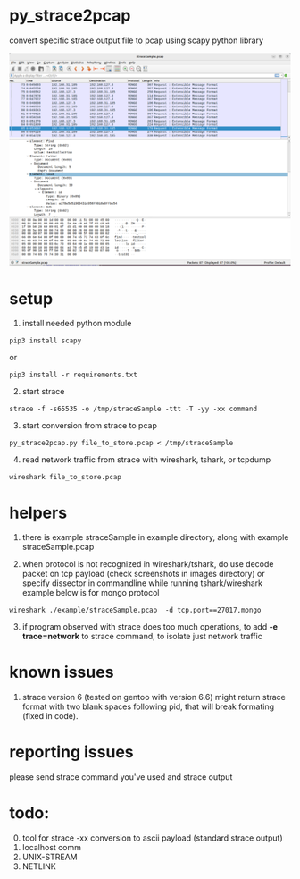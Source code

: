 # py_strace2pcap
convert specific strace output file to pcap using scapy python library

![example wireshark](https://github.com/comboshreddies/py-strace2pcap/blob/main/images/mongo_find.png?raw=true)


# setup
1) install needed python module
```console
pip3 install scapy
```
or
```console
pip3 install -r requirements.txt
```
2) start strace
```console
strace -f -s65535 -o /tmp/straceSample -ttt -T -yy -xx command
```
3) start conversion from strace to pcap
```console
py_strace2pcap.py file_to_store.pcap < /tmp/straceSample
```
4) read network traffic from strace with wireshark, tshark, or tcpdump
```console
wireshark file_to_store.pcap
```

# helpers
1) there is example straceSample in example directory, along with example straceSample.pcap

2) when protocol is not recognized in wireshark/tshark, do use decode packet on tcp payload (check screenshots in images directory)
or specify dissector in commandline while running tshark/wireshark
example below is for mongo protocol
```console
wireshark ./example/straceSample.pcap  -d tcp.port==27017,mongo 
```
3) if program observed with strace does too much operations, to add **-e trace=network** to strace command, to isolate just network traffic


# known issues
1) strace version 6 (tested on gentoo with version 6.6) might return strace format with two blank spaces following pid,
that will break formating (fixed in code). 

# reporting issues
please send strace command you've used and strace output

# todo:
0) tool for strace -xx conversion to ascii payload (standard strace output)
1) localhost comm
2) UNIX-STREAM
3) NETLINK

